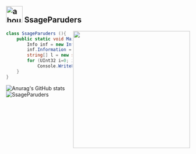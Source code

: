 ## <img width="45" alt="about" src="https://raw.github.com/elizarov/elizarov/master/about.png"> SsageParuders <br>
<img align="right" width="320" src="https://i.imgur.com/ugWb6BU.gif" />

```C#
class SsageParuders (){
    public static void Main(string[] args) {
        Info inf = new Info();
        inf.Information = "Programmer and Game Developer"
        string[] l = new string[5] {"C", "C++", "Java"};
        for (UInt32 i=0; i < l.Length; i++)
            Console.WriteLine("Langs {0}", string.Format(l[(int)i]));
    }
}
```

![Anurag's GitHub stats](https://github-readme-stats.vercel.app/api?username=SsageParuders&theme=radical&show_icons=true) 
![SsageParuders](https://github-readme-stats.vercel.app/api/top-langs/?username=SsageParuders&hide=html&layout=compact&theme=radical) 
